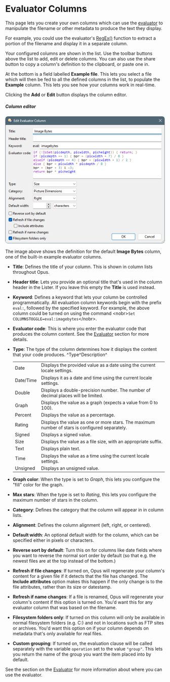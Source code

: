 # Evaluator Columns

This page lets you create your own columns which can use the [evaluator](/Manual/evaluator/README.md) to manipulate the filename or other metadata to produce the text they display.

For example, you could use the evaluator's [RegEx()](/Manual/reference/evaluator/regex.md) function to extract a portion of the filename and display it in a separate column.

Your configured columns are shown in the list. Use the toolbar buttons above the list to add, edit or delete columns. You can also use the share button to copy a column's definition to the clipboard, or paste one in.

At the bottom is a field labelled **Example file**. This lets you select a file which will then be fed to all the defined columns in the list, to populate the **Example** column. This lets you see how your columns work in real-time.

Clicking the **Add** or **Edit** button displays the column editor.

##### Column editor

![evalcolumn_editor.png](/Manual/images/media/13/evalcolumn_editor.png)

The image above shows the definition for the default **Image Bytes** column, one of the built-in example evaluator columns.

- **Title**: Defines the title of your column. This is shown in column lists throughout Opus.
- **Header title**: Lets you provide an optional title that's used in the column header in the Lister. If you leave this empty the **Title** is used instead.
- **Keyword**: Defines a keyword that lets your column be controlled programmatically. All evaluation column keywords begin with the prefix `eval:`, followed by the specified keyword. For example, the above column could be turned on using the command \<nobr\>`Set COLUMNSTOGGLE=eval:imagebytes`\</nobr\>.
- **Evaluator code**: This is where you enter the evaluator code that produces the column content. See the [Evaluator](/Manual/evaluator/applicable_contexts/evaluator_columns.md) section for more details.
- **Type**: The type of the column determines how it displays the content that your code produces.
  ^Type^Description^

  |           |                                                                                                |
  |-----------|------------------------------------------------------------------------------------------------|
  | Date      | Displays the provided value as a date using the current locale settings.                       |
  | Date/Time | Displays it as a date and time using the current locale settings.                              |
  | Double    | Displays a double-precision number. The number of decimal places will be limited.              |
  | Graph     | Displays the value as a graph (expects a value from 0 to 100).                                 |
  | Percent   | Displays the value as a percentage.                                                            |
  | Rating    | Displays the value as one or more stars. The maximum number of stars is configured separately. |
  | Signed    | Displays a signed value.                                                                       |
  | Size      | Displays the value as a file size, with an appropriate suffix.                                 |
  | Text      | Displays plain text.                                                                           |
  | Time      | Displays the value as a time using the current locale settings.                                |
  | Unsigned  | Displays an unsigned value.                                                                    |

- **Graph color**: When the type is set to *Graph*, this lets you configure the "fill" color for the graph.
- **Max stars**: When the type is set to *Rating*, this lets you configure the maximum number of stars in the column.
- **Category**: Defines the category that the column will appear in in column lists.
- **Alignment**: Defines the column alignment (left, right, or centered).
- **Default width**: An optional default width for the column, which can be specified either in pixels or characters.
- **Reverse sort by default**: Turn this on for columns like date fields where you want to reverse the normal sort order by default (so that e.g. the newest files are at the top instead of the bottom.)
- **Refresh if file changes**: If turned on, Opus will regenerate your column's content for a given file if it detects that the file has changed. The **Include attributes** option makes this happen if the only change is to the file attributes, rather than its size or datestamp.
- **Refresh if name changes**: If a file is renamed, Opus will regenerate your column's content if this option is turned on. You'd want this for any evaluator column that was based on the filename.
- **Filesystem folders only**: If turned on this column will only be available in normal filesystem folders (e.g. C:) and not in locations such as FTP sites or archives. You'd want this option on if your column depends on metadata that's only available for real files.
- **Custom grouping**: If turned on, the evaluation clause will be called separately with the variable `operation` set to the value `"group"`. This lets you return the name of the group you want the item placed into by default.

See the section on the [Evaluator](/Manual/evaluator/README.md) for more information about where you can use the evaluator.
